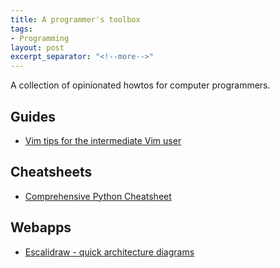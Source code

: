 ```yaml
---
title: A programmer's toolbox
tags:
- Programming
layout: post
excerpt_separator: "<!--more-->"
---
```


A collection of opinionated howtos for computer programmers. 
<!--more-->

## Guides
* [Vim tips for the intermediate Vim user](https://jemma.dev/blog/intermediate-vim-tips)

## Cheatsheets
* [Comprehensive Python Cheatsheet](https://gto76.github.io/python-cheatsheet)

## Webapps
* [Escalidraw - quick architecture diagrams](https://excalidraw.com/)
